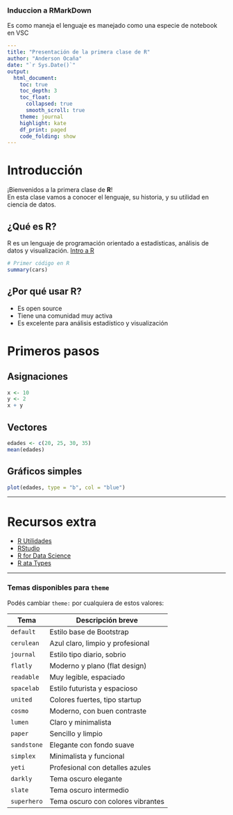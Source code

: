 ### Induccion a RMarkDown
Es como maneja el lenguaje es manejado como una especie de notebook en VSC

```yml
---
title: "Presentación de la primera clase de R"
author: "Anderson Ocaña"
date: "`r Sys.Date()`"
output: 
  html_document:
    toc: true
    toc_depth: 3
    toc_float: 
      collapsed: true
      smooth_scroll: true
    theme: journal
    highlight: kate
    df_print: paged
    code_folding: show
---
```

# Introducción

¡Bienvenidos a la primera clase de **R**!  
En esta clase vamos a conocer el lenguaje, su historia, y su utilidad en ciencia de datos.

## ¿Qué es R?

R es un lenguaje de programación orientado a estadísticas, análisis de datos y visualización.
[Intro a R](https://talently.tech/blog/programacion-en-r/)

```r
# Primer código en R
summary(cars)
````

## ¿Por qué usar R?

* Es open source
* Tiene una comunidad muy activa
* Es excelente para análisis estadístico y visualización

# Primeros pasos

## Asignaciones

```r
x <- 10
y <- 2
x + y
```

## Vectores

```r
edades <- c(20, 25, 30, 35)
mean(edades)
```

## Gráficos simples

```r
plot(edades, type = "b", col = "blue")
```

---

# Recursos extra
* [R Utilidades](https://libraryguides.mcgill.ca/c.php?g=699776&p=4968544)
* [RStudio](https://www.rstudio.com/)
* [R for Data Science](https://r4ds.had.co.nz/)
* [R ata Types](https://swcarpentry.github.io/r-novice-inflammation/13-supp-data-structures.html)

---

### Temas disponibles para `theme`

Podés cambiar `theme:` por cualquiera de estos valores:

| Tema         | Descripción breve                         |
|--------------|-------------------------------------------|
| `default`    | Estilo base de Bootstrap                  |
| `cerulean`   | Azul claro, limpio y profesional          |
| `journal`    | Estilo tipo diario, sobrio                |
| `flatly`     | Moderno y plano (flat design)             |
| `readable`   | Muy legible, espaciado                    |
| `spacelab`   | Estilo futurista y espacioso              |
| `united`     | Colores fuertes, tipo startup             |
| `cosmo`      | Moderno, con buen contraste               |
| `lumen`      | Claro y minimalista                       |
| `paper`      | Sencillo y limpio                         |
| `sandstone`  | Elegante con fondo suave                  |
| `simplex`    | Minimalista y funcional                   |
| `yeti`       | Profesional con detalles azules           |
| `darkly`     | Tema oscuro elegante                      |
| `slate`      | Tema oscuro intermedio                    |
| `superhero`  | Tema oscuro con colores vibrantes         |
